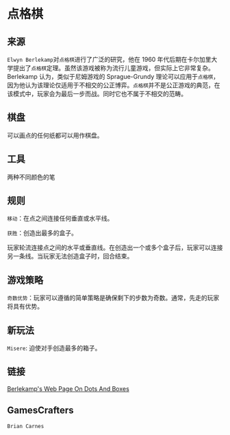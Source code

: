 # 点格棋

## 来源

`Elwyn Berlekamp`对`点格棋`进行了广泛的研究，他在 1960 年代后期在卡尔加里大学提出了`点格棋`定理。虽然该游戏被称为流行儿童游戏，但实际上它非常复杂。Berlekamp 认为，类似于尼姆游戏的 Sprague-Grundy 理论可以应用于`点格棋`，因为他认为该理论仅适用于不相交的公正博弈。`点格棋`并不是公正游戏的典范，在该模式中，玩家会为最后一步而战。同时它也不属于不相交的范畴。

## 棋盘

可以画点的任何纸都可以用作棋盘。

## 工具

两种不同颜色的笔

## 规则

`移动`：在点之间连接任何垂直或水平线。

`获胜`：创造出最多的盒子。

玩家轮流连接点之间的水平或垂直线。在创造出一个或多个盒子后，玩家可以连接另一条线。当玩家无法创造盒子时，回合结束。

## 游戏策略

`奇数优势`：玩家可以遵循的简单策略是确保剩下的步数为奇数。通常，先走的玩家将具有优势。

## 新玩法

`Misere`: 迫使对手创造最多的箱子。

## 链接

[Berlekamp's Web Page On Dots And Boxes](http://math.berkeley.edu/~berlek/cgt/dots.html)

## GamesCrafters

`Brian Carnes`
